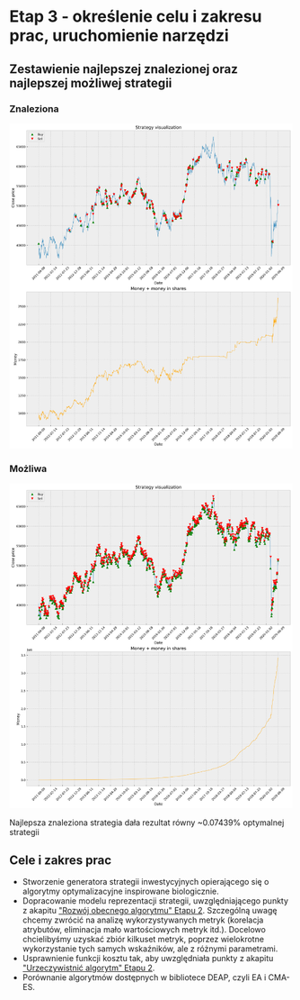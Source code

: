 # Etap 3 - określenie celu i zakresu prac, uruchomienie narzędzi

## Zestawienie najlepszej znalezionej oraz najlepszej możliwej strategii
### Znaleziona
![](best_strategy.png)

### Możliwa
![](best_possible_strategy.png)

Najlepsza znaleziona strategia dała rezultat równy ~0.07439% optymalnej strategii

## Cele i zakres prac
- Stworzenie generatora strategii inwestycyjnych opierającego się o algorytmy optymalizacyjne inspirowane biologicznie.
- Dopracowanie modelu reprezentacji strategii, uwzględniającego punkty z akapitu ["Rozwój obecnego algorytmu" Etapu 2](../2/README.md#rozwój-obecnego-algorytmu). Szczególną uwagę chcemy zwrócić na analizę wykorzystywanych metryk (korelacja atrybutów, eliminacja mało wartościowych metryk itd.). Docelowo chcielibyśmy uzyskać zbiór kilkuset metryk, poprzez wielokrotne wykorzystanie tych samych wskaźników, ale z różnymi parametrami.
- Usprawnienie funkcji kosztu tak, aby uwzględniała punkty z akapitu ["Urzeczywistnić algorytm" Etapu 2](../2/README.md#rozwój-obecnego-algorytmu). 
- Porównanie algorytmów dostępnych w bibliotece DEAP, czyli EA i CMA-ES.
